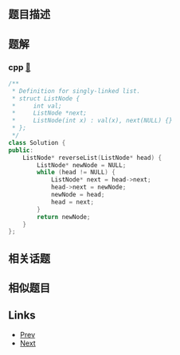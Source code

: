 
# [](https://leetcode-cn.com/problems/fan-zhuan-lian-biao-lcof)

## 题目描述



## 题解

### cpp [🔗](fan-zhuan-lian-biao-lcof.cpp) 
```cpp
/**
 * Definition for singly-linked list.
 * struct ListNode {
 *     int val;
 *     ListNode *next;
 *     ListNode(int x) : val(x), next(NULL) {}
 * };
 */
class Solution {
public:
    ListNode* reverseList(ListNode* head) {
        ListNode* newNode = NULL;
        while (head != NULL) {
            ListNode* next = head->next;
            head->next = newNode;
            newNode = head;
            head = next;
        }
        return newNode;
    }
};
```


## 相关话题



## 相似题目



## Links

- [Prev](../lian-biao-zhong-dao-shu-di-kge-jie-dian-lcof/README.md) 
- [Next](../shan-chu-lian-biao-de-jie-dian-lcof/README.md) 

